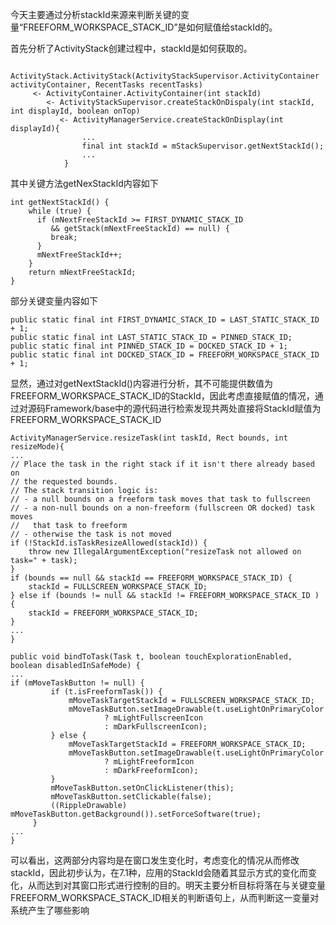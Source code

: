 今天主要通过分析stackId来源来判断关键的变量“FREEFORM_WORKSPACE_STACK_ID”是如何赋值给stackId的。

首先分析了ActivityStack创建过程中，stackId是如何获取的。

      ActivityStack.ActivityStack(ActivityStackSupervisor.ActivityContainer activityContainer, RecentTasks recentTasks)
	     <- ActivityContainer.ActivityContainer(int stackId)
		    <- ActivityStackSupervisor.createStackOnDispaly(int stackId, int displayId, boolean onTop)
			   <- ActivityManagerService.createStackOnDisplay(int displayId){
				    ...
				    final int stackId = mStackSupervisor.getNextStackId();
				    ...
			    }

其中关键方法getNexStackId内容如下

    int getNextStackId() {
        while (true) {
          if (mNextFreeStackId >= FIRST_DYNAMIC_STACK_ID
             && getStack(mNextFreeStackId) == null) {
             break;
          }
          mNextFreeStackId++;
        }
        return mNextFreeStackId;
    }

部分关键变量内容如下

    public static final int FIRST_DYNAMIC_STACK_ID = LAST_STATIC_STACK_ID + 1;
    public static final int LAST_STATIC_STACK_ID = PINNED_STACK_ID;
    public static final int PINNED_STACK_ID = DOCKED_STACK_ID + 1;
    public static final int DOCKED_STACK_ID = FREEFORM_WORKSPACE_STACK_ID + 1;

显然，通过对getNextStackId()内容进行分析，其不可能提供数值为FREEFORM_WORKSPACE_STACK_ID的StackId，因此考虑直接赋值的情况，通过对源码Framework/base中的源代码进行检索发现共两处直接将StackId赋值为FREEFORM_WORKSPACE_STACK_ID

    ActivityManagerService.resizeTask(int taskId, Rect bounds, int resizeMode){
    ...
	// Place the task in the right stack if it isn't there already based on
    // the requested bounds.
    // The stack transition logic is:
    // - a null bounds on a freeform task moves that task to fullscreen
    // - a non-null bounds on a non-freeform (fullscreen OR docked) task moves
    //   that task to freeform
    // - otherwise the task is not moved
    if (!StackId.isTaskResizeAllowed(stackId)) {
        throw new IllegalArgumentException("resizeTask not allowed on task=" + task);
    }
    if (bounds == null && stackId == FREEFORM_WORKSPACE_STACK_ID) {
        stackId = FULLSCREEN_WORKSPACE_STACK_ID;
    } else if (bounds != null && stackId != FREEFORM_WORKSPACE_STACK_ID ) {
        stackId = FREEFORM_WORKSPACE_STACK_ID;
    }
	...
    }

    public void bindToTask(Task t, boolean touchExplorationEnabled, boolean disabledInSafeMode) {
	...
	if (mMoveTaskButton != null) {
             if (t.isFreeformTask()) {
                 mMoveTaskTargetStackId = FULLSCREEN_WORKSPACE_STACK_ID;
                 mMoveTaskButton.setImageDrawable(t.useLightOnPrimaryColor
                         ? mLightFullscreenIcon
                         : mDarkFullscreenIcon);
             } else {
                 mMoveTaskTargetStackId = FREEFORM_WORKSPACE_STACK_ID;
                 mMoveTaskButton.setImageDrawable(t.useLightOnPrimaryColor
                         ? mLightFreeformIcon
                         : mDarkFreeformIcon);
             }
             mMoveTaskButton.setOnClickListener(this);
             mMoveTaskButton.setClickable(false);
             ((RippleDrawable) mMoveTaskButton.getBackground()).setForceSoftware(true);
         }
	...
    }
    
可以看出，这两部分内容均是在窗口发生变化时，考虑变化的情况从而修改stackId，因此初步认为，在7.1种，应用的StackId会随着其显示方式的变化而变化，从而达到对其窗口形式进行控制的目的。明天主要分析目标将落在与关键变量FREEFORM_WORKSPACE_STACK_ID相关的判断语句上，从而判断这一变量对系统产生了哪些影响
